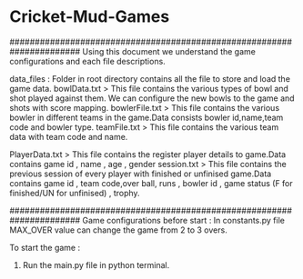 # Cricket-Mud-Games

######################################################################
Using this document we understand the game configurations and each file descriptions.

data_files : Folder in root directory contains all the file to store and load the game data.
bowlData.txt > This file contains the various types of bowl and shot played against them. We can configure 
               the new bowls to the game and shots with score mapping.
bowlerFile.txt > This file contains the various bowler in different teams in the game.Data consists 
                 bowler id,name,team code and bowler type.
teamFile.txt > This file contains the various team data with team code and name.

PlayerData.txt > This file contains the register player details to game.Data contains game id , name , age , gender
session.txt > This file contains the previous session of every player with finished or unfinised game.Data contains game id , team code,over
              ball, runs , bowler id , game status (F for finished/UN for unfinised) , trophy.                  

######################################################################
Game configurations before start :
In constants.py file MAX_OVER value can change the game from 2 to 3 overs.

To start the game :
1. Run the main.py file in python terminal.

